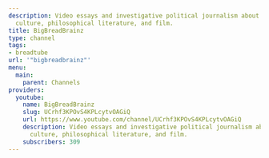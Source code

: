 ```yaml
---
description: Video essays and investigative political journalism about capitalism,
  culture, philosophical literature, and film.
title: BigBreadBrainz
type: channel
tags:
- breadtube
url: '"bigbreadbrainz"'
menu:
  main:
    parent: Channels
providers:
  youtube:
    name: BigBreadBrainz
    slug: UCrhf3KPOvS4KPLcytvOAGiQ
    url: https://www.youtube.com/channel/UCrhf3KPOvS4KPLcytvOAGiQ
    description: Video essays and investigative political journalism about capitalism,
      culture, philosophical literature, and film.
    subscribers: 309
---
```

